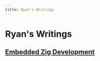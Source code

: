 ```yaml
---
title: Ryan's Writings
---
```


# Ryan's Writings
## [Embedded Zig Development](./0001_embedded_zig/embedded_zig.html)
